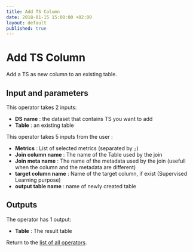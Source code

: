 ```yaml
---
title: Add TS Column
date: 2018-01-15 15:00:00 +02:00
layout: default
published: true
---
```

# Add TS Column

Add a TS as new column to an existing table.

## Input and parameters


This operator takes 2 inputs:

- **DS name** : the dataset that contains TS you want to add
- **Table** : an existing table

This operator takes 5 inputs from the user :

<!-- TODO : Show a usecase -->

- **Metrics** : List of selected metrics (separated by `;`)
- **Join column name** : The name of the Table used by the join
- **Join meta name** : The name of the metadata used by the join (usefull when the column and the metadata are different)
- **target column name** : Name of the target column, if exist (Supervised Learning purpose)
- **output table name** : name of newly created table


## Outputs

The operator has 1 output:

- **Table** : The result table


Return to the [list of all operators](/operators.html).
